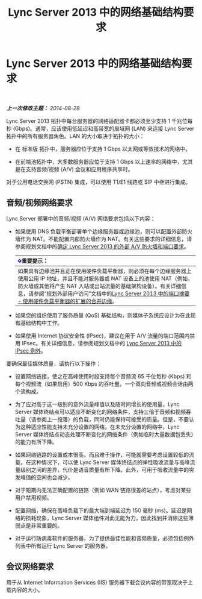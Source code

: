 ﻿---
title: Lync Server 2013 中的网络基础结构要求
TOCTitle: Lync Server 2013 中的网络基础结构要求
ms:assetid: 35c7bb3f-8e0f-48b7-8a2c-857d4b42a4c4
ms:mtpsurl: https://technet.microsoft.com/zh-cn/library/Gg425841(v=OCS.15)
ms:contentKeyID: 49312475
ms.date: 05/19/2016
mtps_version: v=OCS.15
ms.translationtype: HT
---

# Lync Server 2013 中的网络基础结构要求

 

_**上一次修改主题：** 2014-08-28_

Lync Server 2013 拓扑中每台服务器的网络适配器卡都必须至少支持 1 千兆位每秒 (Gbps)。通常，应该使用低延迟和高带宽的局域网 (LAN) 来连接 Lync Server 拓扑中的所有服务器角色。LAN 的大小取决于拓扑的大小：

  - 在 标准版 拓扑中，服务器应位于支持 1 Gbps 以太网或等效技术的网络中。

  - 在前端池拓扑中，大多数服务器应位于支持 1 Gbps 以上速率的网络中，尤其是在支持音频/视频 (A/V) 会议和应用程序共享时。

对于公用电话交换网 (PSTN) 集成，可以使用 T1/E1 线路或 SIP 中继进行集成。

## 音频/视频网络要求

Lync Server 部署中的音频/视频 (A/V) 网络要求包括以下内容：

  - 如果使用 DNS 负载平衡部署单个边缘服务器或边缘池，则可以配置外部防火墙作为 NAT。不能配置内部防火墙作为 NAT。有关这些要求的详细信息，请参阅规划文档中的[确定 Lync Server 2013 的外部 A/V 防火墙和端口要求](lync-server-2013-determine-external-a-v-firewall-and-port-requirements.md)。
    
    <table>
    <thead>
    <tr class="header">
    <th><img src="images/Gg398794.important(OCS.15).gif" title="important" alt="important" />重要提示：</th>
    </tr>
    </thead>
    <tbody>
    <tr class="odd">
    <td>如果具有边缘池并且正在使用硬件负载平衡器，则必须在每个边缘服务器上使用公用 IP 地址，并且不能对服务器或 NAT 设备上的池使用 NAT（例如，防火墙或其他将产生 NAT 入站或出站流量的基础架构设备）。有关详细信息，请参阅“规划外部用户访问”文档中的<a href="lync-server-2013-port-summary-scaled-consolidated-edge-with-hardware-load-balancers.md">Lync Server 2013 中的端口摘要 - 使用硬件负载平衡器的扩展的合并边缘</a>。</td>
    </tr>
    </tbody>
    </table>


  - 如果您的组织使用了服务质量 (QoS) 基础结构，则媒体子系统应设计为在此现有基础结构中工作。

  - 如果使用 Internet 协议安全性 (IPsec)，建议在用于 A/V 流量的端口范围内禁用 IPsec。有关详细信息，请参阅规划文档中的 [Lync Server 2013 中的 IPsec 例外](lync-server-2013-ipsec-exceptions.md)。

要确保最佳媒体质量，请执行以下操作：

  - 设置网络链接，使之在高峰使用时段支持每个音频流 65 千位每秒 (Kbps) 和每个视频流（如果启用）500 Kbps 的吞吐量。一个双向音频或视频会话由两个流构成。

  - 为了应对高于这一级别的意外流量峰值以及随时间增长的使用量，Lync Server 媒体终结点可以适应不断变化的网络条件，支持三倍于音频和视频吞吐量（请参阅上一段落）的负载，同时仍能保持可接受的质量。但是，不要认为这种适应性能支持未充分设置的网络。在未充分设置的网络中，Lync Server 媒体终结点动态处理不断变化的网络条件（例如临时大量数据包丢失）的能力有所下降。

  - 如果网络链路的设置成本很高，而且难于操作，可能就需要考虑设置较低的流量。在这种情况下，可以使 Lync Server 媒体终结点的弹性吸收流量与高峰流量级别之间的差异，代价是语音质量有所下降。此外，可用于吸收流量中的突发峰值的空间也会减少。

  - 对于短期内无法正确配置的链路（例如 WAN 链路很差的站点），考虑对某些用户禁用视频。

  - 配置网络，确保在高峰负载下的最大端到端延迟为 150 毫秒 (ms)。延迟是网络的损耗现象，Lync Server 媒体组件对此无能为力，因此找到并消除这些薄弱点是非常重要的。

  - 对于运行防病毒软件的服务器，为了提供最佳性能和音频质量，必须包括例外列表中所有运行 Lync Server 的服务器。

## 会议网络要求

用于从 Internet Information Services (IIS) 服务器下载会议内容的带宽取决于上载内容的大小。

